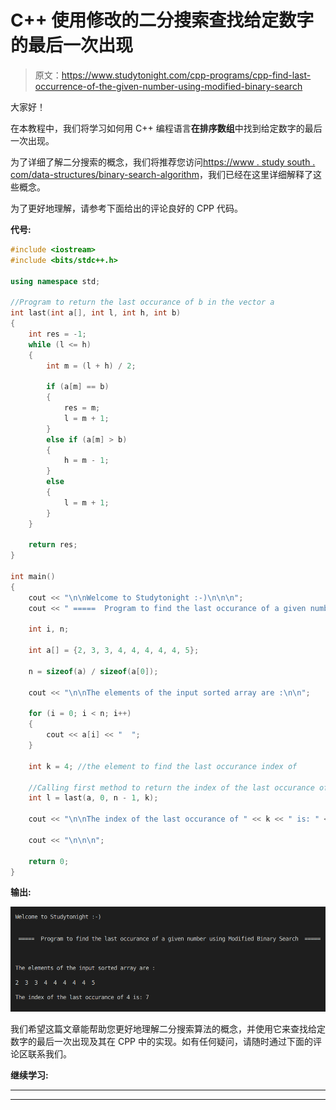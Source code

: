 # C++ 使用修改的二分搜索查找给定数字的最后一次出现

> 原文：<https://www.studytonight.com/cpp-programs/cpp-find-last-occurrence-of-the-given-number-using-modified-binary-search>

大家好！

在本教程中，我们将学习如何用 C++ 编程语言**在排序数组**中找到给定数字的最后一次出现。

为了详细了解二分搜索的概念，我们将推荐您访问[https://www . study south . com/data-structures/binary-search-algorithm](https://www.studytonight.com/data-structures/binary-search-algorithm)，我们已经在这里详细解释了这些概念。

为了更好地理解，请参考下面给出的评论良好的 CPP 代码。

**代号:**

```cpp
#include <iostream>
#include <bits/stdc++.h>

using namespace std;

//Program to return the last occurance of b in the vector a
int last(int a[], int l, int h, int b)
{
    int res = -1;
    while (l <= h)
    {
        int m = (l + h) / 2;

        if (a[m] == b)
        {
            res = m;
            l = m + 1;
        }
        else if (a[m] > b)
        {
            h = m - 1;
        }
        else
        {
            l = m + 1;
        }
    }

    return res;
}

int main()
{
    cout << "\n\nWelcome to Studytonight :-)\n\n\n";
    cout << " =====  Program to find the last occurance of a given number using Modified Binary Search  ===== \n\n";

    int i, n;

    int a[] = {2, 3, 3, 4, 4, 4, 4, 4, 5};

    n = sizeof(a) / sizeof(a[0]);

    cout << "\n\nThe elements of the input sorted array are :\n\n";

    for (i = 0; i < n; i++)
    {
        cout << a[i] << "  ";
    }

    int k = 4; //the element to find the last occurance index of

    //Calling first method to return the index of the last occurance of element k
    int l = last(a, 0, n - 1, k);

    cout << "\n\nThe index of the last occurance of " << k << " is: " << l;

    cout << "\n\n\n";

    return 0;
} 
```

**输出:**

![C++ BS algo last ](img/97ea8c939f828375f2758aea02b1b49f.png)

我们希望这篇文章能帮助您更好地理解二分搜索算法的概念，并使用它来查找给定数字的最后一次出现及其在 CPP 中的实现。如有任何疑问，请随时通过下面的评论区联系我们。

**继续学习:**

* * *

* * *